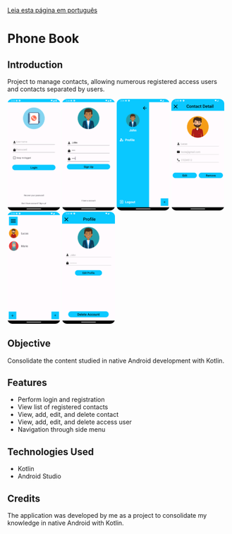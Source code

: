 [Leia esta página em português](./README.md)

# Phone Book

## Introduction

Project to manage contacts, allowing numerous registered access users and contacts separated by users.

<img src="./public/Screenshot_20240105_143315.png" width="120" />
<img src="./public/Screenshot_20240105_143425.png" width="120" />
<img src="./public/Screenshot_20240105_143451.png" width="120" />
<img src="./public/Screenshot_20240105_143536.png" width="120" />
<img src="./public/Screenshot_20240105_143619.png" width="120" />
<img src="./public/Screenshot_20240105_143937.png" width="120" />

## Objective

Consolidate the content studied in native Android development with Kotlin.

## Features

- Perform login and registration
- View list of registered contacts
- View, add, edit, and delete contact
- View, add, edit, and delete access user
- Navigation through side menu

## Technologies Used

- Kotlin
- Android Studio

## Credits

The application was developed by me as a project to consolidate my knowledge in native Android with Kotlin.
